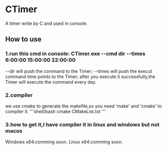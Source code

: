 # CTimer
A timer write by C and used in console.
## How to use
### 1.run this cmd in console: CTimer.exe --cmd dir --times 6:00:00 15:00:00 22:00:00
--dir will push the command to the Timer;
--times will push the execut command time points to the Timer;
after you execute it successfully,the Timer will execute the command every day.
### 2.compiler
we use cmake to generate the makefile,so you need 'make' and 'cmake' to compiler it.
'''shell/bash
cmake CMakeList.txt
'''
### 3.how to get it,I have compiler it in linux and windows but not macos
Windows x64:comming soon.
Linux x64:comming soon.
